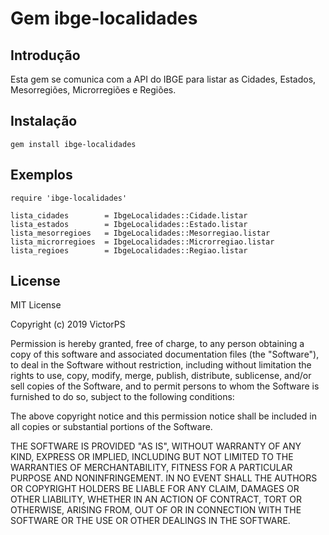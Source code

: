 # Gem ibge-localidades

## Introdução

Esta gem se comunica com a API do IBGE para listar as Cidades, Estados, Mesorregiões, Microrregiões e Regiões.

## Instalação

```
gem install ibge-localidades
```

## Exemplos

```
require 'ibge-localidades'

lista_cidades        = IbgeLocalidades::Cidade.listar
lista_estados        = IbgeLocalidades::Estado.listar
lista_mesorregioes   = IbgeLocalidades::Mesorregiao.listar
lista_microrregioes  = IbgeLocalidades::Microrregiao.listar
lista_regioes        = IbgeLocalidades::Regiao.listar

```

## License

MIT License

Copyright (c) 2019 VictorPS

Permission is hereby granted, free of charge, to any person obtaining a copy
of this software and associated documentation files (the "Software"), to deal
in the Software without restriction, including without limitation the rights
to use, copy, modify, merge, publish, distribute, sublicense, and/or sell
copies of the Software, and to permit persons to whom the Software is
furnished to do so, subject to the following conditions:

The above copyright notice and this permission notice shall be included in all
copies or substantial portions of the Software.

THE SOFTWARE IS PROVIDED "AS IS", WITHOUT WARRANTY OF ANY KIND, EXPRESS OR
IMPLIED, INCLUDING BUT NOT LIMITED TO THE WARRANTIES OF MERCHANTABILITY,
FITNESS FOR A PARTICULAR PURPOSE AND NONINFRINGEMENT. IN NO EVENT SHALL THE
AUTHORS OR COPYRIGHT HOLDERS BE LIABLE FOR ANY CLAIM, DAMAGES OR OTHER
LIABILITY, WHETHER IN AN ACTION OF CONTRACT, TORT OR OTHERWISE, ARISING FROM,
OUT OF OR IN CONNECTION WITH THE SOFTWARE OR THE USE OR OTHER DEALINGS IN THE
SOFTWARE.
